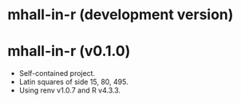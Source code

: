 # mhall-in-r (development version)

# mhall-in-r (v0.1.0)

* Self-contained project.
* Latin squares of side 15, 80, 495.
* Using renv v1.0.7 and R v4.3.3.
